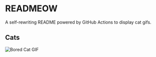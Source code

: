 # READMEOW

A self-rewriting README powered by GitHub Actions to display cat gifs.

## Cats

![Bored Cat GIF](https://media2.giphy.com/media/v1.Y2lkPTlhY2QwMmRhbmJmenkwbXllcGZqaXR6a3I4c3M4b3FhZ3lxenBtMmh1ZWprNWdkZyZlcD12MV9naWZzX3NlYXJjaCZjdD1n/mlvseq9yvZhba/200.gif)
